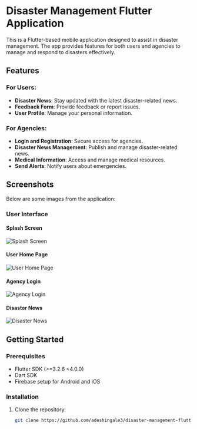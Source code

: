 # Disaster Management Flutter Application

This is a Flutter-based mobile application designed to assist in disaster management. The app provides features for both users and agencies to manage and respond to disasters effectively.

## Features

### For Users:
- **Disaster News**: Stay updated with the latest disaster-related news.
- **Feedback Form**: Provide feedback or report issues.
- **User Profile**: Manage your personal information.

### For Agencies:
- **Login and Registration**: Secure access for agencies.
- **Disaster News Management**: Publish and manage disaster-related news.
- **Medical Information**: Access and manage medical resources.
- **Send Alerts**: Notify users about emergencies.

## Screenshots

Below are some images from the application:

### User Interface

#### Splash Screen
![Splash Screen](images/5.jpg)

#### User Home Page
![User Home Page](images/3.jpg)

#### Agency Login
![Agency Login](images/4.jpg)

#### Disaster News
![Disaster News](images/2.jpg)

## Getting Started

### Prerequisites
- Flutter SDK (>=3.2.6 <4.0.0)
- Dart SDK
- Firebase setup for Android and iOS

### Installation
1. Clone the repository:
   ```bash
   git clone https://github.com/adeshingale3/disaster-management-flutter-application.git